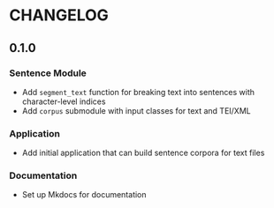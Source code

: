# CHANGELOG

## 0.1.0

### Sentence Module

- Add `segment_text` function for breaking text into sentences with character-level indices
- Add `corpus` submodule with input classes for text and TEI/XML

### Application

- Add initial application that can build sentence corpora for text files

### Documentation

- Set up Mkdocs for documentation
